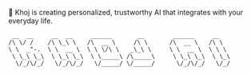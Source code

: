 🏮 Khoj is creating personalized, trustworthy AI that integrates with your everyday life.

```
 __  __     __  __     ______       __        ______     __    
/\ \/ /    /\ \_\ \   /\  __ \     /\ \      /\  __ \   /\ \   
\ \  _"-.  \ \  __ \  \ \ \/\ \   _\_\ \     \ \  __ \  \ \ \  
 \ \_\ \_\  \ \_\ \_\  \ \_____\ /\_____\     \ \_\ \_\  \ \_\ 
  \/_/\/_/   \/_/\/_/   \/_____/ \/_____/      \/_/\/_/   \/_/ 

```
